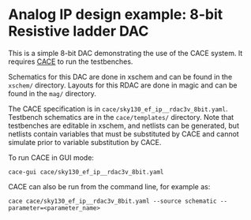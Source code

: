# Analog IP design example: 8-bit Resistive ladder DAC

This is a simple 8-bit DAC demonstrating the use
of the CACE system. It requires [CACE](https://github.com/efabless/cace) to run the testbenches.

Schematics for this DAC are done in xschem and can be found in the `xschem/` directory. Layouts for this RDAC are done in magic and can be found in the `mag/` directory.

The CACE specification is in `cace/sky130_ef_ip__rdac3v_8bit.yaml`. Testbench schematics are in the `cace/templates/` directory. Note that testbenches are editable in xschem, and netlists can be generated, but netlists contain variables that must be substituted by CACE and cannot simulate prior to variable substitution by CACE.

To run CACE in GUI mode:

```console
cace-gui cace/sky130_ef_ip__rdac3v_8bit.yaml
```

CACE can also be run from the command line, for example as:

```console
cace cace/sky130_ef_ip__rdac3v_8bit.yaml --source schematic --parameter=<parameter_name>
```